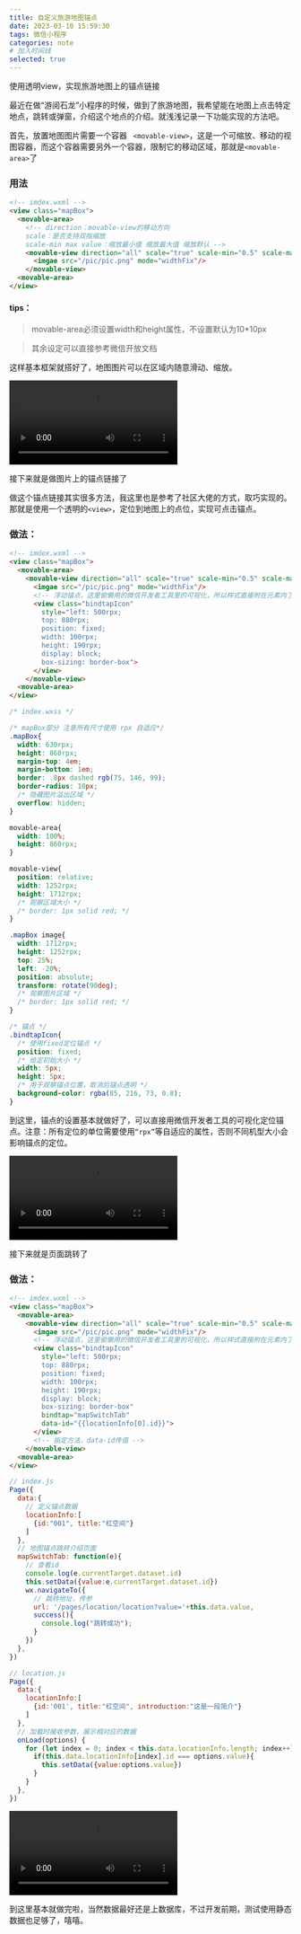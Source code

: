 ```yaml
---
title: 自定义旅游地图锚点
date: 2023-03-10 15:59:30
tags: 微信小程序
categories: note
# 加入时间线
selected: true
---
```


使用透明view，实现旅游地图上的锚点链接

<!-- more -->

最近在做“游阅石龙”小程序的时候，做到了旅游地图，我希望能在地图上点击特定地点，跳转或弹窗，介绍这个地点的介绍。就浅浅记录一下功能实现的方法吧。

首先，放置地图图片需要一个容器 `` <movable-view>``，这是一个可缩放、移动的视图容器，而这个容器需要另外一个容器，限制它的移动区域，那就是``<movable-area>``了

### 用法
``` html
<!-- imdex.wxml -->
<view class="mapBox">
  <movable-area>
    <!-- direction：movable-view的移动方向
    scale：是否支持双指缩放
    scale-min max value：缩放最小值 缩放最大值 缩放默认 -->
    <movable-view direction="all" scale="true" scale-min="0.5" scale-max="7" scale-value="0.5">
      <imgae src="/pic/pic.png" mode="widthFix"/>
    </movable-view>
  <movable-area>
</view>
```
#### tips：
> movable-area必须设置width和height属性，不设置默认为10*10px

>其余设定可以直接参考微信开放文档

这样基本框架就搭好了，地图图片可以在区域内随意滑动、缩放。

<!-- # 这里放张效果图 -->
<video src="1.mp4" controls="controls" width="300" height="auto"></video>

接下来就是做图片上的锚点链接了

做这个锚点链接其实很多方法，我这里也是参考了社区大佬的方式，取巧实现的。那就是使用一个透明的``<view>``，定位到地图上的点位，实现可点击锚点。

### 做法：
``` html
<!-- imdex.wxml -->
<view class="mapBox">
  <movable-area>
    <movable-view direction="all" scale="true" scale-min="0.5" scale-max="7" scale-value="0.5">
      <imgae src="/pic/pic.png" mode="widthFix"/>
      <!-- 浮动锚点，这里偷懒用的微信开发者工具里的可视化，所以样式直接附在元素内了 -->
      <view class="bindtapIcon" 
        style="left: 500rpx; 
        top: 880rpx; 
        position: fixed; 
        width: 100rpx; 
        height: 190rpx; 
        display: block; 
        box-sizing: border-box">
      </view>
    </movable-view>
  <movable-area>
</view>

```

``` css
/* index.wxss */

/* mapBox部分 注意所有尺寸使用 rpx 自适应*/
.mapBox{
  width: 630rpx;
  height: 860rpx;
  margin-top: 4em;
  margin-bottom: 1em;
  border: .8px dashed rgb(75, 146, 99);
  border-radius: 10px;
  /* 隐藏图片溢出区域 */
  overflow: hidden;
}

movable-area{
  width: 100%;
  height: 860rpx;
}

movable-view{
  position: relative;
  width: 1252rpx;
  height: 1712rpx;
  /* 观察区域大小 */
  /* border: 1px solid red; */
}

.mapBox image{
  width: 1712rpx;
  height: 1252rpx;
  top: 25%;
  left: -20%;
  position: absolute;
  transform: rotate(90deg);
  /* 观察图片区域 */
  /* border: 1px solid red; */
}

/* 锚点 */
.bindtapIcon{
  /* 使用fixed定位锚点 */
  position: fixed;
  /* 给定初始大小 */
  width: 5px;
  height: 5px;
  /* 用于观察锚点位置，取消后锚点透明 */
  background-color: rgba(85, 216, 73, 0.8);
}
```

到这里，锚点的设置基本就做好了，可以直接用微信开发者工具的可视化定位锚点。注意：所有定位的单位需要使用``“rpx”``等自适应的属性，否则不同机型大小会影响锚点的定位。

<!-- # 这里放张效果图 -->
<video src="2.mp4" controls="controls" width="300" height="auto"></video>

接下来就是页面跳转了
### 做法：
``` html
<!-- imdex.wxml -->
<view class="mapBox">
  <movable-area>
    <movable-view direction="all" scale="true" scale-min="0.5" scale-max="7" scale-value="0.5">
      <imgae src="/pic/pic.png" mode="widthFix"/>
      <!-- 浮动锚点，这里偷懒用的微信开发者工具里的可视化，所以样式直接附在元素内了 -->
      <view class="bindtapIcon" 
        style="left: 500rpx; 
        top: 880rpx; 
        position: fixed; 
        width: 100rpx; 
        height: 190rpx; 
        display: block; 
        box-sizing: border-box" 
        bindtap="mapSwitchTab" 
        data-id="{{locationInfo[0].id}}">
      </view>
      <!-- 指定方法，data-id传值 -->
    </movable-view>
  <movable-area>
</view>

```

```js
// index.js
Page({
  data:{
    // 定义锚点数据
    locationInfo:[
      {id:"001", title:"杠空间"}
    ]
  },
  // 地图锚点跳转介绍页面
  mapSwitchTab: function(e){
    // 查看id
    console.log(e.currentTarget.dataset.id)
    this.setData({value:e.currentTarget.dataset.id})
    wx.navigateTo({
      // 跳转地址，传参
      url: '/pages/location/location?value='+this.data.value,
      success(){
        console.log("跳转成功");
      }
    })
  },
})

```

```js
// location.js
Page({
  data:{
    locationInfo:[
      {id:'001', title:"杠空间", introduction:"这是一段简介"}
    ]
  },
  // 加载时接收参数，展示相对应的数据
  onLoad(options) {
    for (let index = 0; index < this.data.locationInfo.length; index++) {
      if(this.data.locationInfo[index].id === options.value){
        this.setData({value:options.value}) 
      }
    }
  },
})
```
<video src="3.mp4" controls="controls" width="300" height="auto"></video>

到这里基本就做完啦，当然数据最好还是上数据库，不过开发前期，测试使用静态数据也足够了，嘻嘻。